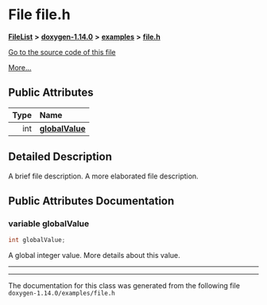 

# File file.h



[**FileList**](files.md) **>** [**doxygen-1.14.0**](dir_9d5bad020669189c90cda983471be5d0.md) **>** [**examples**](dir_8400fc686cf1eec637c6139505ac43d7.md) **>** [**file.h**](file_8h.md)

[Go to the source code of this file](file_8h_source.md)

[More...](#detailed-description)






















## Public Attributes

| Type | Name |
| ---: | :--- |
|  int | [**globalValue**](#variable-globalvalue)  <br> |












































## Detailed Description


A brief file description. A more elaborated file description. 


    
## Public Attributes Documentation




### variable globalValue 

```C++
int globalValue;
```



A global integer value. More details about this value. 


        

<hr>

------------------------------
The documentation for this class was generated from the following file `doxygen-1.14.0/examples/file.h`

